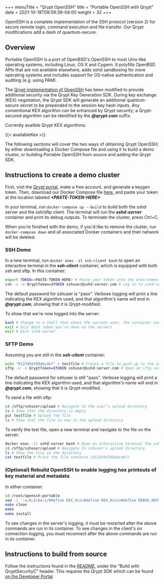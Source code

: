 +++
menuTitle = "Qrypt OpenSSH"
title = "Portable OpenSSH with Qrypt"
date = 2021-10-18T08:59:39-04:00
weight = 32
+++

OpenSSH is a complete implementation of the SSH protocol (version 2) for secure remote login, command execution and file transfer. Our Qrypt modifications add a dash of quantum-secure.

## Overview

Portable OpenSSH is a port of OpenBSD's OpenSSH to most Unix-like operating systems, including Linux, OS X and Cygwin. It polyfills OpenBSD APIs that are not available elsewhere, adds sshd sandboxing for more operating systems and includes support for OS-native authentication and auditing (e.g. using PAM).

The [Qrypt implementation of OpenSSH](https://github.com/QryptInc/openssh-portable) has been modified to provide additional security via the Qrypt Key Generation SDK.
During key exchange (KEX) negotiation, the Qrypt SDK will generate an additional quantum-secure secret to be prepended to the session key hash inputs. Any conventional KEX algorithm can be enhanced by Qrypt security; a Qrypt-secured algorithm can be identified by the ***@qrypt.com*** suffix.

Currently availble Qrypt KEX algorithms:

{{< availableKex >}}

The following sections will cover the two ways of obtaining Qrypt OpenSSH; by either downloading a Docker Compose file and using it to build a demo cluster, or building Portable OpenSSH from source and adding the Qrypt SDK.

## Instructions to create a demo cluster

First, visit the [Qrypt portal](https://portal.qrypt.com), make a free account, and generate a keygen token.
Then, download our Docker Compose file [here](/docker-compose.yaml), and paste your token at the location labeled ***\<PASTE-TOKEN-HERE>***

In your terminal, run `docker-compose up --build` to build both the sshd server and the ssh/sftp client. The terminal will run the ***sshd-server*** container and print its debug outputs. To terminate the cluster, press Ctrl+C.

When you're finished with the demo, if you'd like to remove the cluster, run `docker-compose down` and all associated Docker containers and their network will be deleted.

### SSH Demo

In a new terminal, run `docker exec -it ssh-client bash` to open an interactive terminal in the ***ssh-client*** container, which is equipped with both ssh and sftp.
In this container:

```bash
export TOKEN=<PASTE-TOKEN-HERE> # Paste your token into the environment
ssh -v -o QryptToken=$TOKEN sshuser@sshd-server.com # Log in to sshd-server.com as the user "sshuser"
```

The default password for sshuser is "pass".
Verbose logging will print a line indicating the KEX algorithm used, and that algorithm's name will end in ***@qrypt.com***, showing that it is Qrypt-modified.

To show that we're now logged into the server:
```bash
bash # Change to a shell that shows the current user, the container name, and the current working directory
exit # Exit Bash (when you're done on the server)
exit # Exit sshd-server
```

### SFTP Demo

Assuming you are still in the ***ssh-client*** container:

```bash
echo "0123456789abcdef" > testfile # Create a file to push up to the server
sftp -v -o QryptToken=$TOKEN sshuser@sshd-server.com # Open an sftp session
```

The default password for sshuser is still "pass".
Verbose logging will print a line indicating the KEX algorithm used, and that algorithm's name will end in ***@qrypt.com***, showing that it is Qrypt-modified.

To send a file with sftp:
```bash
cd /sftp/sshuser/upload # Navigate to the user's upload directory
ls # Show that the directory is empty
put testfile # Upload the file
ls # Show that the file is now in the upload directory
```

To verify the test file, open a new terminal and navigate to the file on the server:
```bash
docker exec -it sshd-server bash # Open an interactive terminal the sshd server
cd /sftp/sshuser/upload # Navigate to sshuser's upload directory
ls # Show the file in the directory
cat testfile # Print the file contents (0123456789abcdef)
```

### (Optional) Rebuild OpenSSH to enable logging hex printouts of key material and metadata

In either container:

```bash
cd /root/openssh-portable
sed -i ':a;N;$!ba;s/#define KEX_H\n/#define KEX_H\n\n#define DEBUG_KEX\n/g' kex.h # Set DEBUG_KEX flag
make clean
make
make install
```
To see changes in the server's logging, it must be restarted after the above commands are run in its container.
To see changes in the client's on connection logging, you must reconnect after the above commands are run in its container.

## Instructions to build from source

Follow the instructions found in the [README](https://github.com/QryptInc/openssh-portable/blob/master/README.md), under the "Build with QryptSecurityC" header. This requires the Qrypt SDK which can be found [on the Developer Portal](https://portal.qrypt.com/qrypt-sdk).